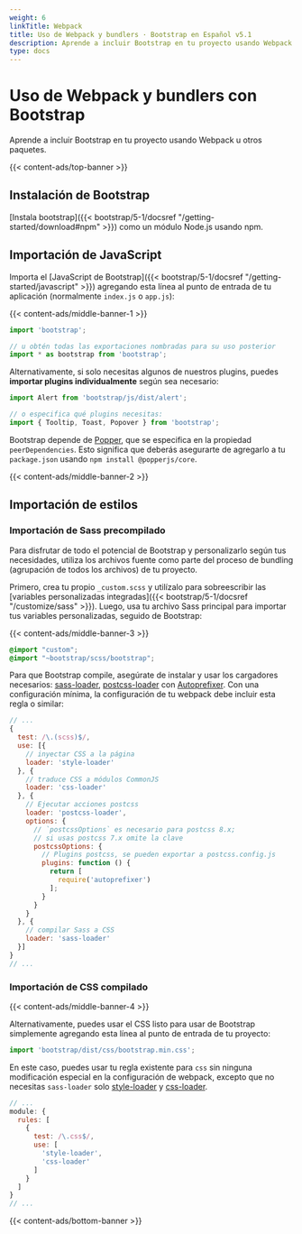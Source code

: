 ```yaml
---
weight: 6
linkTitle: Webpack
title: Uso de Webpack y bundlers · Bootstrap en Español v5.1
description: Aprende a incluir Bootstrap en tu proyecto usando Webpack u otros paquetes.
type: docs
---
```


# Uso de Webpack y bundlers con Bootstrap

Aprende a incluir Bootstrap en tu proyecto usando Webpack u otros paquetes.

{{< content-ads/top-banner >}}

## Instalación de Bootstrap

[Instala bootstrap]({{< bootstrap/5-1/docsref "/getting-started/download#npm" >}}) como un módulo Node.js usando npm.

## Importación de JavaScript

Importa el [JavaScript de Bootstrap]({{< bootstrap/5-1/docsref "/getting-started/javascript" >}}) agregando esta línea al punto de entrada de tu aplicación (normalmente `index.js` o `app.js`):

{{< content-ads/middle-banner-1 >}}

```js
import 'bootstrap';

// u obtén todas las exportaciones nombradas para su uso posterior
import * as bootstrap from 'bootstrap';
```

Alternativamente, si solo necesitas algunos de nuestros plugins, puedes **importar plugins individualmente** según sea necesario:

```js
import Alert from 'bootstrap/js/dist/alert';

// o especifica qué plugins necesitas:
import { Tooltip, Toast, Popover } from 'bootstrap';
```

Bootstrap depende de [Popper](https://popper.js.org/), que se especifica en la propiedad `peerDependencies`.
Esto significa que deberás asegurarte de agregarlo a tu `package.json` usando `npm install @popperjs/core`.

{{< content-ads/middle-banner-2 >}}

## Importación de estilos

### Importación de Sass precompilado

Para disfrutar de todo el potencial de Bootstrap y personalizarlo según tus necesidades, utiliza los archivos fuente como parte del proceso de bundling (agrupación de todos los archivos) de tu proyecto.

Primero, crea tu propio `_custom.scss` y utilízalo para sobreescribir las [variables personalizadas integradas]({{< bootstrap/5-1/docsref "/customize/sass" >}}). Luego, usa tu archivo Sass principal para importar tus variables personalizadas, seguido de Bootstrap:

{{< content-ads/middle-banner-3 >}}

```scss
@import "custom";
@import "~bootstrap/scss/bootstrap";
```

Para que Bootstrap compile, asegúrate de instalar y usar los cargadores necesarios: [sass-loader](https://github.com/webpack-contrib/sass-loader), [postcss-loader](https://github.com/webpack-contrib/postcss-loader) con [Autoprefixer](https://github.com/postcss/autoprefixer#webpack). Con una configuración mínima, la configuración de tu webpack debe incluir esta regla o similar:

```js
// ...
{
  test: /\.(scss)$/,
  use: [{
    // inyectar CSS a la página
    loader: 'style-loader'
  }, {
    // traduce CSS a módulos CommonJS
    loader: 'css-loader'
  }, {
    // Ejecutar acciones postcss
    loader: 'postcss-loader',
    options: {
      // `postcssOptions` es necesario para postcss 8.x;
      // si usas postcss 7.x omite la clave
      postcssOptions: {
        // Plugins postcss, se pueden exportar a postcss.config.js
        plugins: function () {
          return [
            require('autoprefixer')
          ];
        }
      }
    }
  }, {
    // compilar Sass a CSS
    loader: 'sass-loader'
  }]
}
// ...
```

### Importación de CSS compilado

{{< content-ads/middle-banner-4 >}}

Alternativamente, puedes usar el CSS listo para usar de Bootstrap simplemente agregando esta línea al punto de entrada de tu proyecto:

```js
import 'bootstrap/dist/css/bootstrap.min.css';
```

En este caso, puedes usar tu regla existente para `css` sin ninguna modificación especial en la configuración de webpack, excepto que no necesitas `sass-loader` solo [style-loader](https://github.com/webpack-contrib/style-loader) y [css-loader](https://github.com/webpack-contrib/css-loader).

```js
// ...
module: {
  rules: [
    {
      test: /\.css$/,
      use: [
        'style-loader',
        'css-loader'
      ]
    }
  ]
}
// ...
```

{{< content-ads/bottom-banner >}}
